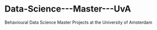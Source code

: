 # Data-Science---Master---UvA
Behavioural Data Science Master Projects at the University of Amsterdam
